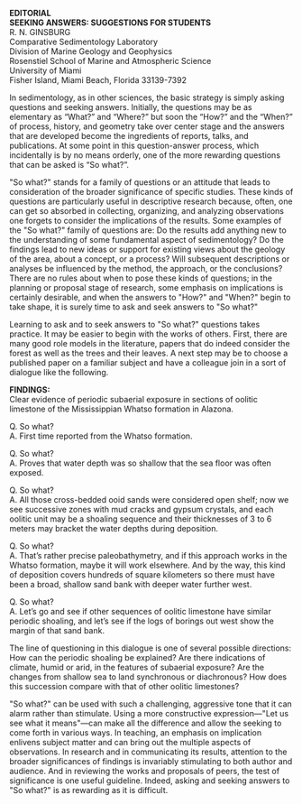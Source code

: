 **EDITORIAL**  
**SEEKING ANSWERS: SUGGESTIONS FOR STUDENTS**  
R. N. GINSBURG  
Comparative Sedimentology Laboratory  
Division of Marine Geology and Geophysics  
Rosenstiel School of Marine and Atmospheric Science  
University of Miami  
Fisher Island, Miami Beach, Florida 33139-7392  

In sedimentology, as in other sciences, the basic strategy is simply asking questions and seeking answers. Initially, the questions may be as elementary as “What?” and “Where?” but soon the “How?” and the “When?” of process, history, and geometry take over center stage and the answers that are developed become the ingredients of reports, talks, and publications. At some point in this question-answer process, which incidentally is by no means orderly, one of the more rewarding questions that can be asked is “So what?”.

"So what?" stands for a family of questions or an attitude that leads to consideration of the broader significance of specific studies. These kinds of questions are particularly useful in descriptive research because, often, one can get so absorbed in collecting, organizing, and analyzing observations one forgets to consider the implications of the results. Some examples of the "So what?" family of questions are: Do the results add anything new to the understanding of some fundamental aspect of sedimentology? Do the findings lead to new ideas or support for existing views about the geology of the area, about a concept, or a process? Will subsequent descriptions or analyses be influenced by the method, the approach, or the conclusions? There are no rules about when to pose these kinds of questions; in the planning or proposal stage of research, some emphasis on implications is certainly desirable, and when the answers to "How?" and "When?" begin to take shape, it is surely time to ask and seek answers to "So what?"

Learning to ask and to seek answers to "So what?" questions takes practice. It may be easier to begin with the works of others. First, there are many good role models in the literature, papers that do indeed consider the forest as well as the trees and their leaves. A next step may be to choose a published paper on a familiar subject and have a colleague join in a sort of dialogue like the following.

**FINDINGS:**  
Clear evidence of periodic subaerial exposure in sections of oolitic limestone of the Mississippian Whatso formation in Alazona.  

Q. So what?  
A. First time reported from the Whatso formation.  

Q. So what?  
A. Proves that water depth was so shallow that the sea floor was often exposed.  

Q. So what?  
A. All those cross-bedded ooid sands were considered open shelf; now we see successive zones with mud cracks and gypsum crystals, and each oolitic unit may be a shoaling sequence and their thicknesses of 3 to 6 meters may bracket the water depths during deposition.

Q. So what?  
A. That’s rather precise paleobathymetry, and if this approach works in the Whatso formation, maybe it will work elsewhere. And by the way, this kind of deposition covers hundreds of square kilometers so there must have been a broad, shallow sand bank with deeper water further west.

Q. So what?  
A. Let’s go and see if other sequences of oolitic limestone have similar periodic shoaling, and let’s see if the logs of borings out west show the margin of that sand bank.  

The line of questioning in this dialogue is one of several possible directions: How can the periodic shoaling be explained? Are there indications of climate, humid or arid, in the features of subaerial exposure? Are the changes from shallow sea to land synchronous or diachronous? How does this succession compare with that of other oolitic limestones?

"So what?" can be used with such a challenging, aggressive tone that it can alarm rather than stimulate. Using a more constructive expression—"Let us see what it means"—can make all the difference and allow the seeking to come forth in various ways. In teaching, an emphasis on implication enlivens subject matter and can bring out the multiple aspects of observations. In research and in communicating its results, attention to the broader significances of findings is invariably stimulating to both author and audience. And in reviewing the works and proposals of peers, the test of significance is one useful guideline. Indeed, asking and seeking answers to "So what?" is as rewarding as it is difficult.
